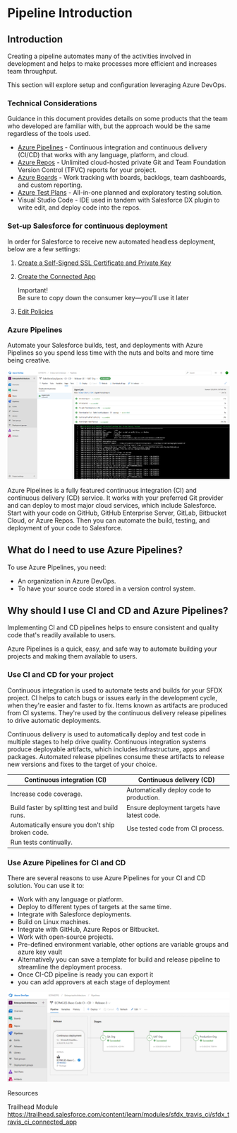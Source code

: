 # Pipeline Introduction

## Introduction

Creating a pipeline automates many of the activities involved in development and helps to make processes more efficient and increases team throughput.

This section will explore setup and configuration leveraging Azure DevOps.

### Technical Considerations

Guidance in this document provides details on some products that the team who developed are familiar with, but the approach would be the same regardless of the tools used.

* [Azure Pipelines](https://docs.microsoft.com/en-us/azure/devops/pipelines/?view=azure-devops) - Continuous integration and continuous delivery \(CI/CD\) that works with any language, platform, and cloud.
* [Azure Repos](https://docs.microsoft.com/en-us/azure/devops/repos/index?view=azure-devops) - Unlimited cloud-hosted private Git and Team Foundation Version Control \(TFVC\) reports for your project.
* [Azure Boards](https://docs.microsoft.com/en-us/azure/devops/boards/index?view=azure-devops) - Work tracking with boards, backlogs, team dashboards, and custom reporting.
* [Azure Test Plans](https://docs.microsoft.com/en-us/azure/devops/test/index-tp?view=azure-devops) - All-in-one planned and exploratory testing solution.
* Visual Studio Code - IDE used in tandem with Salesforce DX plugin to write edit, and deploy code into the repos.

### Set-up Salesforce for continuous deployment

In order for Salesforce to receive new automated headless deployment, below are a few settings:

1. [Create a Self-Signed SSL Certificate and Private Key](https://trailhead.salesforce.com/en/content/learn/modules/sfdx_travis_ci/sfdx_travis_ci_connected_app#Tdxn4tBK-heading4)
2. [Create the Connected App](https://trailhead.salesforce.com/en/content/learn/modules/sfdx_travis_ci/sfdx_travis_ci_connected_app#Tdxn4tBK-heading5)


    Important!  
    Be sure to copy down the consumer key—you’ll use it later


3. [Edit Policies](https://trailhead.salesforce.com/en/content/learn/modules/sfdx_travis_ci/sfdx_travis_ci_connected_app#Tdxn4tBK-heading8)

### Azure Pipelines
Automate your Salesforce builds, test, and deployments with Azure Pipelines so you spend less time with the nuts and bolts and more time being creative.

![Azure Pipelines Salesforce Package Installation](../.gitbook/assets/AzurePipelines1.png)

Azure Pipelines is a fully featured continuous integration (CI) and continuous delivery (CD) service. It works with your preferred Git provider and can deploy to most major cloud services, which include Salesforce. Start with your code on GitHub, GitHub Enterprise Server, GitLab, Bitbucket Cloud, or Azure Repos. Then you can automate the build, testing, and deployment of your code to Salesforce.

## What do I need to use Azure Pipelines?

To use Azure Pipelines, you need:

* An organization in Azure DevOps.
* To have your source code stored in a version control system.

## Why should I use CI and CD and Azure Pipelines?
Implementing CI and CD pipelines helps to ensure consistent and quality code that's readily available to users.

Azure Pipelines is a quick, easy, and safe way to automate building your projects and making them available to users.

### Use CI and CD for your project

Continuous integration is used to automate tests and builds for your SFDX project. CI helps to catch bugs or issues early in the development cycle, when they're easier and faster to fix. Items known as artifacts are produced from CI systems. They're used by the continuous delivery release pipelines to drive automatic deployments.

Continuous delivery is used to automatically deploy and test code in multiple stages to help drive quality. Continuous integration systems produce deployable artifacts, which includes infrastructure, apps and packages. Automated release pipelines consume these artifacts to release new versions and fixes to the target of your choice. 


| Continuous integration (CI)                    |  Continuous delivery (CD)                      |
| -----------------------------------------------|------------------------------------------------|
| Increase code coverage.                         | Automatically deploy code to production.        |
| Build faster by splitting test and build runs.  | Ensure deployment targets have latest code.     |
| Automatically ensure you don't ship broken code.| Use tested code from CI process.
| Run tests continually.                          |

### Use Azure Pipelines for CI and CD

There are several reasons to use Azure Pipelines for your CI and CD solution. You can use it to:

* Work with any language or platform.
* Deploy to different types of targets at the same time.
* Integrate with Salesforce deployments.
* Build on Linux machines.
* Integrate with GitHub, Azure Repos or Bitbucket.
* Work with open-source projects.
* Pre-defined environment variable, other options are variable groups and azure key vault
* Alternatively you can save a template for build and release pipeline to streamline the deployment process.
* Once CI-CD pipeline is ready you can export it
* you can add approvers at each stage of deployment

![Azure Pipelines Continuous Deployment](../.gitbook/assets/AzurePipelines2.png)

Resources

Trailhead Module
https://trailhead.salesforce.com/content/learn/modules/sfdx_travis_ci/sfdx_travis_ci_connected_app
